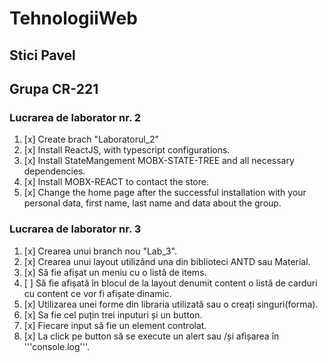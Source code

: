 # TehnologiiWeb

## Stici Pavel
## Grupa CR-221

### Lucrarea de laborator nr. 2

1. [x] Create brach "Laboratorul_2" 
2. [x] Install ReactJS, with typescript configurations.  
3. [x] Install StateMangement MOBX-STATE-TREE and all necessary dependencies.  
4. [x] Install MOBX-REACT to contact the store.  
5. [x] Change the home page after the successful installation with your personal data, first name, last name and data about the group.

### Lucrarea de laborator nr. 3

1. [x] Crearea unui branch nou "Lab_3".
2. [x] Crearea unui layout utilizând una din biblioteci ANTD sau Material.
3. [x] Să fie afișat un meniu cu o listă de items. 
4. [ ] Să fie afișată în blocul de la layout denumit content o listă de carduri cu content ce vor fi afișate dinamic. 
5. [x] Utilizarea unei forme din libraria utilizată sau o creați singuri(forma). 
6. [x] Sa fie cel puțin trei inputuri și un button. 
7. [x] Fiecare input să fie un element controlat. 
8. [x] La click pe button să se execute un alert sau /și afișarea în '''console.log'''.